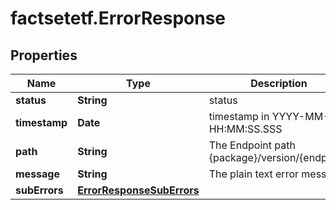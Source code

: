# factsetetf.ErrorResponse

## Properties

Name | Type | Description | Notes
------------ | ------------- | ------------- | -------------
**status** | **String** | status | [optional] 
**timestamp** | **Date** | timestamp in YYYY-MM-DD HH:MM:SS.SSS | [optional] 
**path** | **String** | The Endpoint path {package}/version/{endpoint} | [optional] 
**message** | **String** | The plain text error message | [optional] 
**subErrors** | [**ErrorResponseSubErrors**](ErrorResponseSubErrors.md) |  | [optional] 


